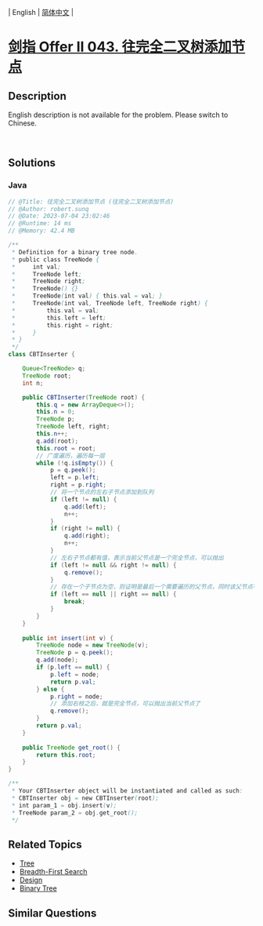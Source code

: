 
| English | [简体中文](README.md) |

# [剑指 Offer II 043. 往完全二叉树添加节点](https://leetcode.cn//problems/NaqhDT/)

## Description

<p>English description is not available for the problem. Please switch to Chinese.</p>

<div>
<div>&nbsp;</div>
</div>


## Solutions


### Java

```Java
// @Title: 往完全二叉树添加节点 (往完全二叉树添加节点)
// @Author: robert.sunq
// @Date: 2023-07-04 23:02:46
// @Runtime: 14 ms
// @Memory: 42.4 MB

/**
 * Definition for a binary tree node.
 * public class TreeNode {
 *     int val;
 *     TreeNode left;
 *     TreeNode right;
 *     TreeNode() {}
 *     TreeNode(int val) { this.val = val; }
 *     TreeNode(int val, TreeNode left, TreeNode right) {
 *         this.val = val;
 *         this.left = left;
 *         this.right = right;
 *     }
 * }
 */
class CBTInserter {

    Queue<TreeNode> q;
    TreeNode root;
    int n;

    public CBTInserter(TreeNode root) {
        this.q = new ArrayDeque<>();
        this.n = 0;
        TreeNode p;
        TreeNode left, right;
        this.n++;
        q.add(root);
        this.root = root;
        // 广度遍历，遍历每一层
        while (!q.isEmpty()) {
            p = q.peek();
            left = p.left;
            right = p.right;
            // 将一个节点的左右子节点添加到队列
            if (left != null) {
                q.add(left);
                n++;
            }
            if (right != null) {
                q.add(right);
                n++;
            }
            // 左右子节点都有值，表示当前父节点是一个完全节点，可以抛出
            if (left != null && right != null) {
                q.remove();
            }
            // 存在一个子节点为空，则证明是最后一个需要遍历的父节点，同时该父节点不完全
            if (left == null || right == null) {
                break;
            }
        }
    }
    
    public int insert(int v) {
        TreeNode node = new TreeNode(v);
        TreeNode p = q.peek();
        q.add(node);
        if (p.left == null) {
            p.left = node;
            return p.val;
        } else {
            p.right = node;
            // 添加右枝之后，就是完全节点，可以抛出当前父节点了
            q.remove();
        }
        return p.val;
    }
    
    public TreeNode get_root() {
        return this.root;
    }
}

/**
 * Your CBTInserter object will be instantiated and called as such:
 * CBTInserter obj = new CBTInserter(root);
 * int param_1 = obj.insert(v);
 * TreeNode param_2 = obj.get_root();
 */
```



## Related Topics

- [Tree](https://leetcode.cn//tag/tree)
- [Breadth-First Search](https://leetcode.cn//tag/breadth-first-search)
- [Design](https://leetcode.cn//tag/design)
- [Binary Tree](https://leetcode.cn//tag/binary-tree)

## Similar Questions


